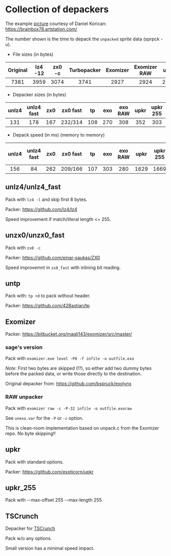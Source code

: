 # Collection of depackers

The example [picture](bmp/startrek_voyager.bmp) courtesy of Daniel Korican:
https://brainbox78.artstation.com/

The number shown is the time to depack the `unpacked` sprite data (sprpck -u).

* File sizes (in bytes)

| Original | lz4 -12 | zx0 -c | Turbopacker | Exomizer | Exomizer RAW | upkr | upkr 255 | TSCrunch
| :-:      | :-:     | :-:    | :-:         | :-:      | :-:          | :-:  | :-:  | :-: |
| 7381     | 3959    | 3074   | 3741        | 2927     | 2924         | 2778 | 2803 | 3534

* Depacker sizes (in bytes)

| unlz4 | unlz4 fast | zx0 | zx0 fast | tp  | exo | exo RAW | upkr | upkr 255 | TSCrunch | TSC small
| :-:   | :-:        | :-: | :-:      | :-: | :-: | :-:     | :-:  | :-:  | :-: | :-: |
| 131   | 178        | 167 | 232/314  | 108 | 270 | 308     | 352  | 303 | 187 | 158 |

* Depack speed (in ms) (memory to memory)

| unlz4 | unlz4 fast | zx0 | zx0 fast | tp  | exo | exo RAW | upkr |upkr 255 | TSCrunch | TSC - small| memcpy |
| :-:   | :-:        | :-: | :-:      | :-: | :-: | :-:     | :-: | :-: | :-: | :-: |:-: |
| 156   | 84         | 262 | 209/166  | 107 | 303 | 280     |1629 | 1669  | 60 | 63  | 53  |

## unlz4/unlz4_fast

Pack with `lz4 -l` and skip first 8 bytes.

Packer: https://github.com/lz4/lz4

Speed improvement if match/literal length <= 255.

## unzx0/unzx0_fast

Pack with `zx0 -c`

Packer: https://github.com/einar-saukas/ZX0

Speed improvemnt in `zx0_fast` with inlining bit reading.

## untp

Pack with: `tp +d` to pack without header.

Packer: https://github.com/42Bastian/tp

## Exomizer

Packer: https://bitbucket.org/magli143/exomizer/src/master/

### sage's version

Pack with `exomizer.exe level -P0 -f infile -o outfile.exo`

*Note*: First two bytes are skipped (!?), so either add two dummy bytes before the packed data, or write those directly to the destination.

Original depacker from: https://github.com/bspruck/exolynx

### RAW unpacker

Pack with `exomizer raw -c -P-32 infile -o outfile.exoraw`

See `unexo.var` for the `-P` or `-c` option.

This is clean-room implementation based on unpack.c from the Exomizer repo. No byte skipping!!

## upkr

Pack with standard options.

Packer: https://github.com/exoticorn/upkr

## upkr_255

Pack with --max-offset 255 --max-length 255

## TSCrunch

Depacker for [TSCrunch](https://github.com/tonysavon/TSCrunch)

Pack w/o any options.

Small version has a minimal speed impact.